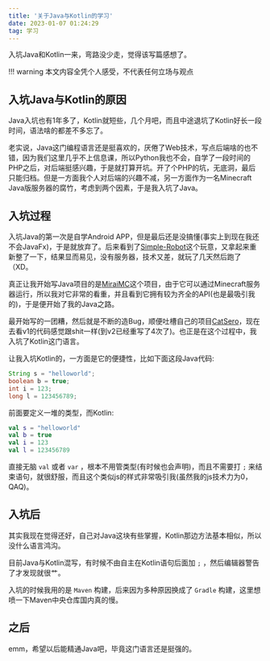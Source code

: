 ```yaml
---
title: '关于Java与Kotlin的学习'
date: 2023-01-07 01:24:29
tag: 学习
---
```

入坑Java和Kotlin一来，弯路没少走，觉得该写篇感想了。

!!! warning
    本文内容全凭个人感受，不代表任何立场与观点

## 入坑Java与Kotlin的原因

Java入坑也有1年多了，Kotlin就短些，几个月吧，而且中途退坑了Kotlin好长一段时间，语法啥的都差不多忘了。

老实说，Java这门编程语言还是挺喜欢的，厌倦了Web技术，写点后端啥的也不错，因为我们这里几乎不上信息课，所以Python我也不会，自学了一段时间的PHP之后，对后端挺感兴趣，于是就打算开坑。开了个PHP的坑，无底洞，最后只能归档。但是一方面我个人对后端的兴趣不减，另一方面作为一名Minecraft Java版服务器的腐竹，考虑到两个因素，于是我入坑了Java。

## 入坑过程

入坑Java的第一次是自学Android APP，但是最后还是没搞懂(事实上到现在我还不会JavaFx)，于是就放弃了。后来看到了[Simple-Robot](https://simbot.forte.love/)这个玩意，又拿起来重新整了一下，结果显而易见，没有服务器，技术又差，就玩了几天然后跑了（XD。

真正让我开始写Java项目的是[MiraiMC](https://github.com/DreamVoid/MiraiMC)这个项目，由于它可以通过Minecraft服务器运行，所以我对它非常的看重，并且看到它拥有较为齐全的API(也是最吸引我的)，于是便开始了我的Java之路。

最开始写的一团糟，然后就是不断的造Bug，顺便吐槽自己的项目[CatSero](https://github.com/XiaMoHuaHuo-CN/CatSero)，现在去看v1的代码感觉跟shit一样(到v2已经重写了4次了)。也正是在这个过程中，我入坑了Kotlin这门语言。

让我入坑Kotlin的，一方面是它的便捷性，比如下面这段Java代码:
```java
String s = "helloworld";
boolean b = true;
int i = 123;
long l = 123456789;
```
前面要定义一堆的类型，而Kotlin:
```kotlin
val s = "helloworld"
val b = true
val i = 123
val l = 123456789
```
直接无脑 `val` 或者 `var` ，根本不用管类型(有时候也会声明)，而且不需要打 `;` 来结束语句，就很舒服，而且这个类似js的样式非常吸引我(虽然我的js技术力为0，QAQ)。

## 入坑后

其实我现在觉得还好，自己对Java这块有些掌握，Kotlin那边方法基本相似，所以没什么语言鸿沟。

目前Java与Kotlin混写，有时候不由自主在Kotlin语句后面加 `;` ，然后编辑器警告了才发现就很艹。

入坑的时候我用的是 `Maven` 构建，后来因为多种原因换成了 `Gradle` 构建，这里想喷一下Maven中央仓库国内真的慢。

## 之后

emm，希望以后能精通Java吧，毕竟这门语言还是挺强的。
